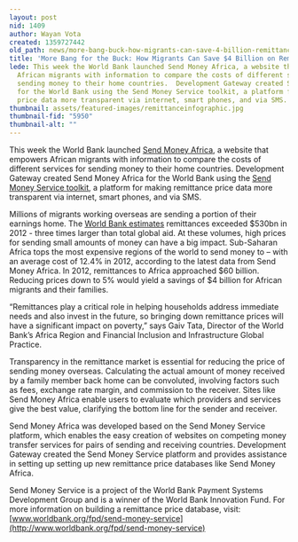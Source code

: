 ```yaml
---
layout: post
nid: 1409
author: Wayan Vota
created: 1359727442
old_path: news/more-bang-buck-how-migrants-can-save-4-billion-remittances
title: 'More Bang for the Buck: How Migrants Can Save $4 Billion on Remittances'
lede: This week the World Bank launched Send Money Africa, a website that empowers
  African migrants with information to compare the costs of different services for
  sending money to their home countries.  Development Gateway created Send Money Africa
  for the World Bank using the Send Money Service toolkit, a platform for making remittance
  price data more transparent via internet, smart phones, and via SMS.
thumbnail: assets/featured-images/remittanceinfographic.jpg
thumbnail-fid: "5950"
thumbnail-alt: ""
---
```


This week the World Bank launched [Send Money Africa](https://sendmoneyafrica.worldbank.org/), a website that empowers African migrants with information to compare the costs of different services for sending money to their home countries. Development Gateway created Send Money Africa for the World Bank using the [Send Money Service toolkit](http://go.worldbank.org/CTUGAZ5360), a platform for making remittance price data more transparent via internet, smart phones, and via SMS.

Millions of migrants working overseas are sending a portion of their earnings home. The [World Bank estimates](http://go.worldbank.org/092X1CHHD0) remittances exceeded $530bn in 2012 - three times larger than total global aid. At these volumes, high prices for sending small amounts of money can have a big impact. Sub-Saharan Africa tops the most expensive regions of the world to send money to – with an average cost of 12.4% in 2012, according to the latest data from Send Money Africa. In 2012, remittances to Africa approached $60 billion. Reducing prices down to 5% would yield a savings of $4 billion for African migrants and their families.

“Remittances play a critical role in helping households address immediate needs and also invest in the future, so bringing down remittance prices will have a significant impact on poverty,” says Gaiv Tata, Director of the World Bank’s Africa Region and Financial Inclusion and Infrastructure Global Practice.

Transparency in the remittance market is essential for reducing the price of sending money overseas. Calculating the actual amount of money received by a family member back home can be convoluted, involving factors such as fees, exchange rate margin, and commission to the receiver. Sites like Send Money Africa enable users to evaluate which providers and services give the best value, clarifying the bottom line for the sender and receiver.

Send Money Africa was developed based on the Send Money Service platform, which enables the easy creation of websites on competing money transfer services for pairs of sending and receiving countries. Development Gateway created the Send Money Service platform and provides assistance in setting up setting up new remittance price databases like Send Money Africa.

Send Money Service is a project of the World Bank Payment Systems Development Group and is a winner of the World Bank Innovation Fund. For more information on building a remittance price database, visit: [www.worldbank.org/fpd/send-money-service](http://www.worldbank.org/fpd/send-money-service)
